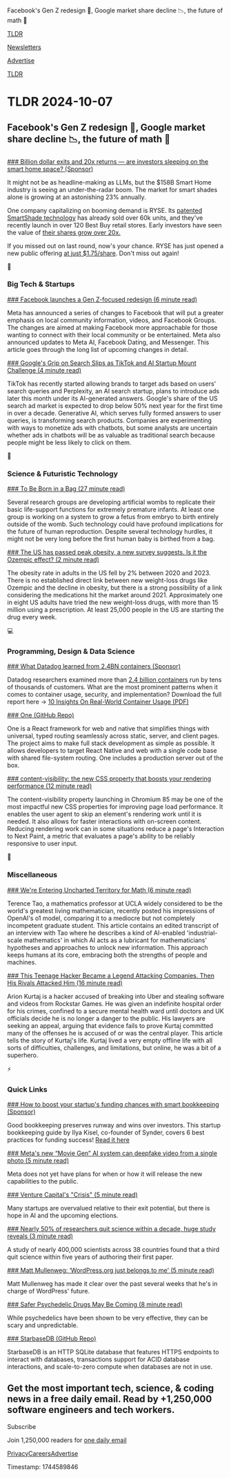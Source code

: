 Facebook's Gen Z redesign 📱, Google market share decline 📉, the future of math 🧠

[TLDR](/)

[Newsletters](/newsletters)

[Advertise](https://advertise.tldr.tech/)

[TLDR](/)

# TLDR 2024-10-07

## Facebook's Gen Z redesign 📱, Google market share decline 📉, the future of math 🧠

### 

[### Billion dollar exits and 20x returns — are investors sleeping on the smart home space? (Sponsor)](https://d2swt604.na1.hs-sales-engage.com/Ctc/GH+23284/d2SwT604/Jl22-6qcW7lCdLW6lZ3kVN4_SzXpqFRN7W3rhxJ79b5_mfW6HgMJJ5pWB0GVBYW-H8h3ZgBW7nbdT863NTkZW8w1SSg5QvXrwW364l6J3mvQNLN6PlrH6NJB_FW3ydSq07K3n4PVf20Vs4WcSnbW638f4G8sfLDrW4mxCTB3dW2WfW2H95GB4DlcZgVhy4cq3GJ5-pW8Xmw0N4rfDBXW96jZnW3BwJGfW6MqHVj79py-tN3ppyslb5Ml8N3yZvgGlJqsrW3tn8gH3RxjX9VzwFy-4DXVqTW8p_Z9D5JMr-XW1dFHsd6Z8ClLW5hWr2J5-Tylrf18HXpT04)

It might not be as headline-making as LLMs, but the $158B Smart Home industry is seeing an under-the-radar boom. The market for smart shades alone is growing at an astonishing 23% annually.

One company capitalizing on booming demand is RYSE. Its [patented SmartShade technology](https://d2swt604.na1.hs-sales-engage.com/Ctc/GH+23284/d2SwT604/JlF2-6qcW8wLKSR6lZ3phW38mqz6358dj8W8gG--x4SpQxHW6HW6Gw18fBPTVZrJ5G5K-3K9W7CJTqf5t8bJtW4xhFLQ8Ps7YFW8f1Nyb7T04BsW76qMnb7qbcvyW93zDWZ4W8nDKW1cnpSn6G55F6W6zxslK79fDNmW78mBT16-VWY6W6MS4lN39X4bjW7mdhg88kG8DNW1dx9ZQ3bQVpvW1R9fdw4Zb0rZW6qtx5w2d58ncW88jjhq6KlrgMW1XJ4Lr5hmbbmW4CdD3Y3QHMx5W6F2xLh1Mhzt8W6m8wr05PGg7rW5kgbV88ZXrp_W6cYnjr8RPkpDW5yrdl015-VVfN4ccwPPB9zTyV8dW7k8vjmMJW5Rbvg15bR3wYf464Y1204) has already sold over 60k units, and they've recently launch in over 120 Best Buy retail stores. Early investors have seen the value of [their shares grow over 20x.](https://d2swt604.na1.hs-sales-engage.com/Ctc/GH+23284/d2SwT604/Jl22-6qcW7lCdLW6lZ3p2W9bjG7m9cGcW2W26KSxH2Z7GpMW59xpMk6mQg4tW6F4j1h45bNkQN5xhqssS5fbVW5h1XVg1mxW4lW4QHT_798lwYNW4j1dcm16WHbJW5bbwhR8J4pCNW2JT58C8XmPgdW8lmFBm5yb8Z2MSJkJCBmNDqW1JVHVG13cPsDVc5B6h5D3DdjW4LsQHd5Qzmh2N7kK2PqHx4yyW5K8RKW8w1-xmW26p1fR8bkbkPW1jB-2n1vKPs1W4XlNSg33VRL0Vyns0Q7yDKVYW3tfnW24PTyfZW53Gwbq2XjdfJW5hgspp16FM-gf6b7Z7l04)

If you missed out on last round, now's your chance. RYSE has just opened a new public offering [at just $1.75/share](https://d2swt604.na1.hs-sales-engage.com/Ctc/GH+23284/d2SwT604/Jl22-6qcW7lCdLW6lZ3p2W9bjG7m9cGcW2W26KSxH2Z7GpMW59xpMk6mQg4tW6F4j1h45bNkQN5xhqssS5fbVW5h1XVg1mxW4lW4QHT_798lwYNW4j1dcm16WHbJW5bbwhR8J4pCNW2JT58C8XmPgdW8lmFBm5yb8Z2MSJkJCBmNDqW1JVHVG13cPsDVc5B6h5D3DdjW4LsQHd5Qzmh2N7kK2PqHx4yyW5K8RKW8w1-xmW26p1fR8bkbkPW1jB-2n1vKPs1W4XlNSg33VRL0Vyns0Q7yDKVYW3tfnW24PTyfZW53Gwbq2XjdfJW5hgspp16FM-gf6b7Z7l04). Don't miss out again!

📱

### Big Tech & Startups

[### Facebook launches a Gen Z-focused redesign (6 minute read)](https://techcrunch.com/2024/10/04/facebook-launches-a-gen-z-focused-redesign/?utm_source=tldrnewsletter)

Meta has announced a series of changes to Facebook that will put a greater emphasis on local community information, videos, and Facebook Groups. The changes are aimed at making Facebook more approachable for those wanting to connect with their local community or be entertained. Meta also announced updates to Meta AI, Facebook Dating, and Messenger. This article goes through the long list of upcoming changes in detail.

[### Google's Grip on Search Slips as TikTok and AI Startup Mount Challenge (4 minute read)](https://www.wsj.com/tech/online-ad-market-google-tiktok-9599d7e8?st=bKUeou&reflink=desktopwebshare_permalink&utm_source=tldrnewsletter)

TikTok has recently started allowing brands to target ads based on users' search queries and Perplexity, an AI search startup, plans to introduce ads later this month under its AI-generated answers. Google's share of the US search ad market is expected to drop below 50% next year for the first time in over a decade. Generative AI, which serves fully formed answers to user queries, is transforming search products. Companies are experimenting with ways to monetize ads with chatbots, but some analysts are uncertain whether ads in chatbots will be as valuable as traditional search because people might be less likely to click on them.

🚀

### Science & Futuristic Technology

[### To Be Born in a Bag (27 minute read)](https://press.asimov.com/articles/artificial-wombs?utm_source=tldrnewsletter)

Several research groups are developing artificial wombs to replicate their basic life-support functions for extremely premature infants. At least one group is working on a system to grow a fetus from embryo to birth entirely outside of the womb. Such technology could have profound implications for the future of human reproduction. Despite several technology hurdles, it might not be very long before the first human baby is birthed from a bag.

[### The US has passed peak obesity, a new survey suggests. Is it the Ozempic effect? (2 minute read)](https://www.independent.co.uk/news/health/obesity-rates-us-ozempic-weight-loss-b2624064.html?utm_source=tldrnewsletter)

The obesity rate in adults in the US fell by 2% between 2020 and 2023. There is no established direct link between new weight-loss drugs like Ozempic and the decline in obesity, but there is a strong possibility of a link considering the medications hit the market around 2021. Approximately one in eight US adults have tried the new weight-loss drugs, with more than 15 million using a prescription. At least 25,000 people in the US are starting the drug every week.

💻

### Programming, Design & Data Science

[### What Datadog learned from 2.4BN containers (Sponsor)](https://www.datadoghq.com/resources/container-report-2023/?utm_source=tldrnewsletter&amp;utm_medium=newsletter&amp;utm_campaign=dg-infra-ww-container-report-23-tldr)

Datadog researchers examined more than [2.4 billion containers](https://www.datadoghq.com/resources/container-report-2023/?utm_source=tldrnewsletter&utm_medium=newsletter&utm_campaign=dg-infra-ww-container-report-23-tldr) run by tens of thousands of customers. What are the most prominent patterns when it comes to container usage, security, and implementation? Download the full report here → [10 Insights On Real-World Container Usage (PDF)](https://www.datadoghq.com/resources/container-report-2023/?utm_source=tldrnewsletter&utm_medium=newsletter&utm_campaign=dg-infra-ww-container-report-23-tldr)

[### One (GitHub Repo)](https://github.com/onejs/one?utm_source=tldrnewsletter)

One is a React framework for web and native that simplifies things with universal, typed routing seamlessly across static, server, and client pages. The project aims to make full stack development as simple as possible. It allows developers to target React Native and web with a single code base with shared file-system routing. One includes a production server out of the box.

[### content-visibility: the new CSS property that boosts your rendering performance (12 minute read)](https://web.dev/articles/content-visibility?utm_source=tldrnewsletter)

The content-visibility property launching in Chromium 85 may be one of the most impactful new CSS properties for improving page load performance. It enables the user agent to skip an element's rendering work until it is needed. It also allows for faster interactions with on-screen content. Reducing rendering work can in some situations reduce a page's Interaction to Next Paint, a metric that evaluates a page's ability to be reliably responsive to user input.

🎁

### Miscellaneous

[### We're Entering Uncharted Territory for Math (6 minute read)](https://www.theatlantic.com/technology/archive/2024/10/terence-tao-ai-interview/680153/?gift=2iIN4YrefPjuvZ5d2Kh308Tp6kHUI3f8eVN2oChBT20&amp;utm_source=copy-link&amp;utm_medium=social&amp;utm_campaign=share)

Terence Tao, a mathematics professor at UCLA widely considered to be the world's greatest living mathematician, recently posted his impressions of OpenAI's o1 model, comparing it to a mediocre but not completely incompetent graduate student. This article contains an edited transcript of an interview with Tao where he describes a kind of AI-enabled 'industrial-scale mathematics' in which AI acts as a lubricant for mathematicians' hypotheses and approaches to unlock new information. This approach keeps humans at its core, embracing both the strengths of people and machines.

[### This Teenage Hacker Became a Legend Attacking Companies. Then His Rivals Attacked Him (16 minute read)](https://www.wsj.com/tech/cybersecurity/arion-kurtaj-hacker-468e6cad?mod=tech_trendingnow_article_pos3&utm_source=tldrnewsletter)

Arion Kurtaj is a hacker accused of breaking into Uber and stealing software and videos from Rockstar Games. He was given an indefinite hospital order for his crimes, confined to a secure mental health ward until doctors and UK officials decide he is no longer a danger to the public. His lawyers are seeking an appeal, arguing that evidence fails to prove Kurtaj committed many of the offenses he is accused of or was the central player. This article tells the story of Kurtaj's life. Kurtaj lived a very empty offline life with all sorts of difficulties, challenges, and limitations, but online, he was a bit of a superhero.

⚡

### Quick Links

[### How to boost your startup's funding chances with smart bookkeeping (Sponsor)](https://synder.com/blog/bad-bookkeeping-and-how-to-fix-it/?utm_source=newsletter&amp;utm_medium=email&amp;utm_campaign=tldr)

Good bookkeeping preserves runway and wins over investors. This startup bookkeeping guide by Ilya Kisel, co-founder of Synder, covers 6 best practices for funding success! [Read it here](https://synder.com/blog/bad-bookkeeping-and-how-to-fix-it/?utm_source=newsletter&utm_medium=email&utm_campaign=tldr)

[### Meta's new “Movie Gen” AI system can deepfake video from a single photo (5 minute read)](https://arstechnica.com/ai/2024/10/metas-new-movie-gen-ai-system-can-deepfake-video-from-a-single-photo/?utm_source=tldrnewsletter)

Meta does not yet have plans for when or how it will release the new capabilities to the public.

[### Venture Capital's "Crisis" (5 minute read)](https://spyglass.org/vc-crisis/?ref=spyglass-newsletter&amp;utm_source=tldrnewsletter)

Many startups are overvalued relative to their exit potential, but there is hope in AI and the upcoming elections.

[### Nearly 50% of researchers quit science within a decade, huge study reveals (3 minute read)](https://www.nature.com/articles/d41586-024-03222-7#:~:text=A%20study%20of%20nearly%20400%2C000,half%20leave%20within%20a%20decade.?utm_source=tldrnewsletter)

A study of nearly 400,000 scientists across 38 countries found that a third quit science within five years of authoring their first paper.

[### Matt Mullenweg: ‘WordPress.org just belongs to me' (5 minute read)](https://www.theverge.com/2024/10/4/24262232/matt-mullenweg-wordpress-org-wp-engine?utm_source=tldrnewsletter)

Matt Mullenweg has made it clear over the past several weeks that he's in charge of WordPress' future.

[### Safer Psychedelic Drugs May Be Coming (8 minute read)](https://time.com/7027173/new-psychedelic-drug-companies/?utm_source=tldrnewsletter)

While psychedelics have been shown to be very effective, they can be scary and unpredictable.

[### StarbaseDB (GitHub Repo)](https://github.com/brayden/starbasedb?utm_source=tldrnewsletter)

StarbaseDB is an HTTP SQLite database that features HTTPS endpoints to interact with databases, transactions support for ACID database interactions, and scale-to-zero compute when databases are not in use.

## Get the most important tech, science, & coding news in a free daily email. Read by +1,250,000 software engineers and tech workers.

Subscribe

Join 1,250,000 readers for [one daily email](/api/latest/tech)

[Privacy](/privacy)[Careers](https://jobs.ashbyhq.com/tldr.tech)[Advertise](/tech/advertise)

Timestamp: 1744589846